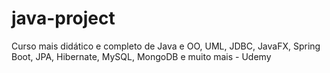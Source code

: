 # java-project
Curso mais didático e completo de Java e OO, UML, JDBC, JavaFX, Spring Boot, JPA, Hibernate, MySQL, MongoDB e muito mais - Udemy
